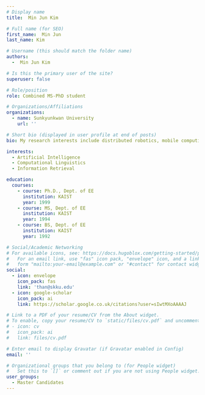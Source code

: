 ```yaml
---
# Display name
title:  Min Jun Kim

# Full name (for SEO)
first_name:  Min Jun 
last_name: Kim

# Username (this should match the folder name)
authors:
  -  Min Jun Kim

# Is this the primary user of the site?
superuser: false

# Role/position
role: Combined MS-PhD student

# Organizations/Affiliations
organizations:
  - name: Sunkyunkwan University
    url: ''

# Short bio (displayed in user profile at end of posts)
bio: My research interests include distributed robotics, mobile computing and programmable matter.

interests:
  - Artificial Intelligence
  - Computational Linguistics
  - Information Retrieval

education:
  courses:
    - course: Ph.D., Dept. of EE
      institution: KAIST
      year: 1999
    - course: MS, Dept. of EE
      institution: KAIST
      year: 1994
    - course: BS, Dept. of EE
      institution: KAIST
      year: 1992

# Social/Academic Networking
# For available icons, see: https://docs.hugoblox.com/getting-started/page-builder/#icons
#   For an email link, use "fas" icon pack, "envelope" icon, and a link in the
#   form "mailto:your-email@example.com" or "#contact" for contact widget.
social:
  - icon: envelope
    icon_pack: fas
    link: 'than@skku.edu'
  - icon: google-scholar
    icon_pack: ai
    link: https://scholar.google.co.uk/citations?user=sIwtMXoAAAAJ

# Link to a PDF of your resume/CV from the About widget.
# To enable, copy your resume/CV to `static/files/cv.pdf` and uncomment the lines below.
# - icon: cv
#   icon_pack: ai
#   link: files/cv.pdf

# Enter email to display Gravatar (if Gravatar enabled in Config)
email: ''

# Organizational groups that you belong to (for People widget)
#   Set this to `[]` or comment out if you are not using People widget.
user_groups:
  - Master Candidates 
---
```




